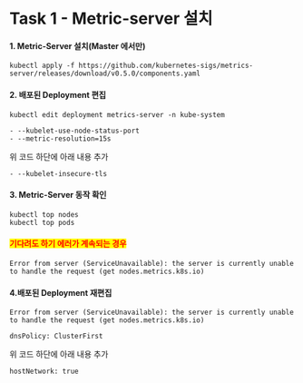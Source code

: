 # Task 1 - Metric-server 설치

#### 1. Metric-Server 설치(Master 에서만)

```
kubectl apply -f https://github.com/kubernetes-sigs/metrics-server/releases/download/v0.5.0/components.yaml
```

#### 2. 배포된 Deployment 편집

```
kubectl edit deployment metrics-server -n kube-system
```

```
- --kubelet-use-node-status-port
- --metric-resolution=15s
```

위 코드 하단에 아래 내용 추가

```
- --kubelet-insecure-tls
```

#### 3. Metric-Server 동작 확인

```
kubectl top nodes
kubectl top pods
```

#### <mark style="color:red;">기다려도 하기 에러가 계속되는 경우</mark>

```
Error from server (ServiceUnavailable): the server is currently unable to handle the request (get nodes.metrics.k8s.io)
```

#### 4.배포된 Deployment 재편집

```
Error from server (ServiceUnavailable): the server is currently unable to handle the request (get nodes.metrics.k8s.io)
```

```
dnsPolicy: ClusterFirst
```

위 코드 하단에 아래 내용 추가

```
hostNetwork: true
```
